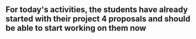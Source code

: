 ## For today's activities, the students have already started with their project 4 proposals and should be able to start working on them now
